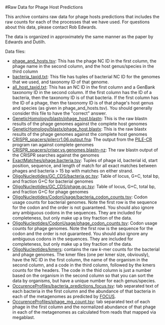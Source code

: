 #Raw Data for Phage Host Predictions

This archive contains raw data for phage hosts predictions that includes the raw counts for each of the processes that we have used. For questions about this data, please contact Rob Edwards.

The data is organized in approximately the same manner as the paper by Edwards and Dutilh.

Data files:

- [phage_and_hosts.tsv](phage_and_hosts.tsv): This has the phage NC ID in the first column, the phage name in the second column, and the host genus/species in the third column
- [bacteria_taxid.txt](bacteria_taxid.txt): This file has tuples of bacterial NC ID for the genomes that we used, and taxonomy ID of that genome.
- [all_host_taxid.txt](all_host_taxid.txt): This has an NC ID in the first column and a GenBank taxonomy ID in the second column. If the first column has the ID of a bacteria, then the taxonomy ID is of that bacteria. If the first column has the ID of a phage, then the taxonomy ID is of that phage's host genus and species (as given in phage_and_hosts.tsv). You should generally consider this file to have the "correct" answer.
- [GeneticHomology/blastn/phage_host.blastn](https://edwards.sdsu.edu/PhageHosts/raw_data/GeneticHomology/blastn/phage_host.blastn): This is the raw blastn results of the phage genomes against the complete host genomes
- [GeneticHomology/blastx/phage_host.blastx](https://edwards.sdsu.edu/PhageHosts/raw_data/GeneticHomology/blastx/phage_host.blastx): This is the raw blastx results of the phage genomes against the complete host genomes
- [CRISPR_spacers/pilercr1.06.output.fna](https://edwards.sdsu.edu/PhageHosts/raw_data/CRISPR_spacers/pilercr1.06.output.fna): The output from the [PILE-CR](http://www.biomedcentral.com/1471-2105/8/18) program ran against complete genomes
- [CRISPR_spacers/crispr.vs.genomes.blastn-nz](https://edwards.sdsu.edu/PhageHosts/raw_data/CRISPR_spacers/crispr.vs.genomes.blastn-nz): The raw blastn output of the CRISPR searches against the genomes
- [ExactMatches/phage.bacteria.tsv](https://edwards.sdsu.edu/PhageHosts/raw_data/ExactMatches/phage.bacteria.tsv): Tuples of phage id, bacterial id, start position, sequence, and length of match for all exact matches between phages and bacteria > 15 bp with matches on either strand.
- [OligoNucleotides/GC_CDS/bacteria.gc.tsv](https://edwards.sdsu.edu/PhageHosts/raw_data/OligoNucleotides/GC_CDS/bacteria.gc.tsv): Table of locus, G+C, total bp, and fraction G+C for bacterial genomes
- [OligoNucleotides/GC_CDS/phage.gc.tsv](https://edwards.sdsu.edu/PhageHosts/raw_data/OligoNucleotides/GC_CDS/phage.gc.tsv): Table of locus, G+C, total bp, and fraction G+C for phage genomes
- [OligoNucleotides/CodonUsage/bacteria_codon_counts.tsv](https://edwards.sdsu.edu/PhageHosts/raw_data/OligoNucleotides/CodonUsage/bacteria_codon_counts.tsv): Codon usage counts for bacterial genomes. Note the first row is the sequence for the codon and the order is not guaranteed. You should also ignore any ambiguous codons in the sequences. They are included for completeness, but only make up a tiny fraction of the data.
- [OligoNucleotides/CodonUsage/phage_codon_counts.tsv](https://edwards.sdsu.edu/PhageHosts/raw_data/OligoNucleotides/CodonUsage/phage_codon_counts.tsv): Codon usage counts for phage genomes. Note the first row is the sequence for the codon and the order is not guaranteed. You should also ignore any ambiguous codons in the sequences. They are included for completeness, but only make up a tiny fraction of the data.
- [OligoNucleotides/kmers](https://edwards.sdsu.edu/PhageHosts/raw_data/OligoNucleotides/kmers): contains the raw *k*-mer counts for the bacterial and phage genomes. The kmer files (one per kmer size, obviously), have the NC ID in the first column, the name of the organism in the second column, and a code in the third column, followed by the kmers counts for the headers. The code in the thid column is just a number based on the organism in the second column so that you can sort the data by organisms, but have a unique number for each genus/species.
- [OccurenceProfiles/bacteria_predictions_focus.tsv](https://edwards.sdsu.edu/PhageHosts/raw_data/OccurenceProfiles/bacteria_predictions_focus.tsv): tab separated text of each bacteria in the first column and the abundance of that bacteria in each of the metagenomes as predicted by [FOCUS](http://edwards.sdsu.edu/focus/).
- [OccurenceProfiles/phage_mg_count.tsv](https://edwards.sdsu.edu/PhageHosts/raw_data/OccurenceProfiles/phage_mg_count.tsv): tab separated text of each phage in the first column and the normalized abundance of that phage in each of the metagenomes as calculated from reads that mapped via megablast.

